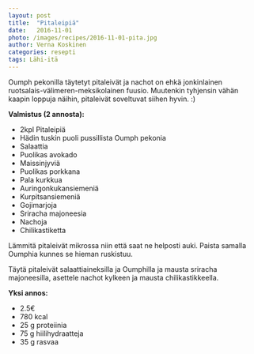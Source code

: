 ```yaml
---
layout: post
title:  "Pitaleipiä"
date:   2016-11-01
photo: /images/recipes/2016-11-01-pita.jpg
author: Verna Koskinen
categories: resepti
tags: Lähi-itä
---
```


Oumph pekonilla täytetyt pitaleivät ja nachot on ehkä jonkinlainen ruotsalais-välimeren-meksikolainen fuusio. Muutenkin tyhjensin vähän kaapin loppuja näihin, pitaleivät soveltuvat siihen hyvin. :)

**Valmistus (2 annosta):**

- 2kpl Pitaleipiä
- Hädin tuskin puoli pussillista Oumph pekonia
- Salaattia
- Puolikas avokado
- Maissinjyviä
- Puolikas porkkana
- Pala kurkkua
- Auringonkukansiemeniä
- Kurpitsansiemeniä
- Gojimarjoja
- Sriracha majoneesia
- Nachoja
- Chilikastiketta

Lämmitä pitaleivät mikrossa niin että saat ne helposti auki. Paista samalla Oumphia kunnes se hieman ruskistuu.

Täytä pitaleivät salaattiaineksilla ja Oumphilla ja mausta sriracha majoneesilla, asettele nachot kylkeen ja mausta chilikastikkeella.

**Yksi annos:**

- 2.5€
- 780 kcal
- 25 g proteiinia
- 75 g hiilihydraatteja
- 35 g rasvaa
